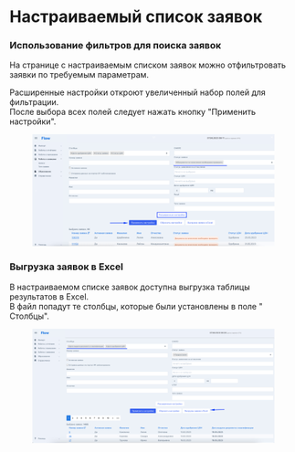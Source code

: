 # Настраиваемый список заявок

### Использование фильтров для поиска заявок

На странице с настраиваемым списком заявок можно отфильтровать заявки по требуемым параметрам.

Расширенные настройки откроют увеличенный набор полей для фильтрации.\
После выбора всех полей следует нажать кнопку "Применить настройки".&#x20;

<figure><img src="../.gitbook/assets/image (5) (1).png" alt=""><figcaption></figcaption></figure>

### Выгрузка заявок в Excel

В настраиваемом списке заявок  доступна выгрузка таблицы результатов в Excel. \
В файл попадут те столбцы, которые были установлены в поле " Столбцы".

<figure><img src="../.gitbook/assets/image (12).png" alt=""><figcaption></figcaption></figure>
